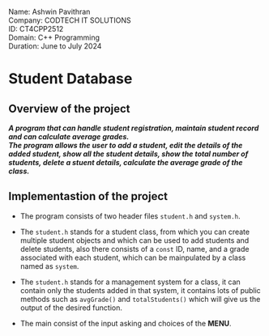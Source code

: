 Name: Ashwin Pavithran  
Company: CODTECH IT SOLUTIONS  
ID: CT4CPP2512  
Domain: C++ Programming  
Duration: June to July 2024  

# Student Database

## Overview of the project

***A program that can handle student registration, maintain student record and can calculate average grades.***  
***The program allows the user to add a student, edit the details of the added student, show all the student details, show the total number of students, delete a stuent details, calculate the average grade of the class.***

## Implementastion of the project

- The program consists of two header files `student.h` and `system.h`. 

- The `student.h` stands for a student class, from which you can create multiple student objects and which can be used to add students and delete students, also there consists of a `const` ID, name, and a grade associated with each student, which can be mainpulated by a class named as `system`.

- The `student.h` stands for a management system for a class, it can contain only the students added in that system, it contains lots of public methods such as `avgGrade()` and `totalStudents()` which will give us the output of the desired function.

- The main consist of the input asking and choices of the **MENU**.
